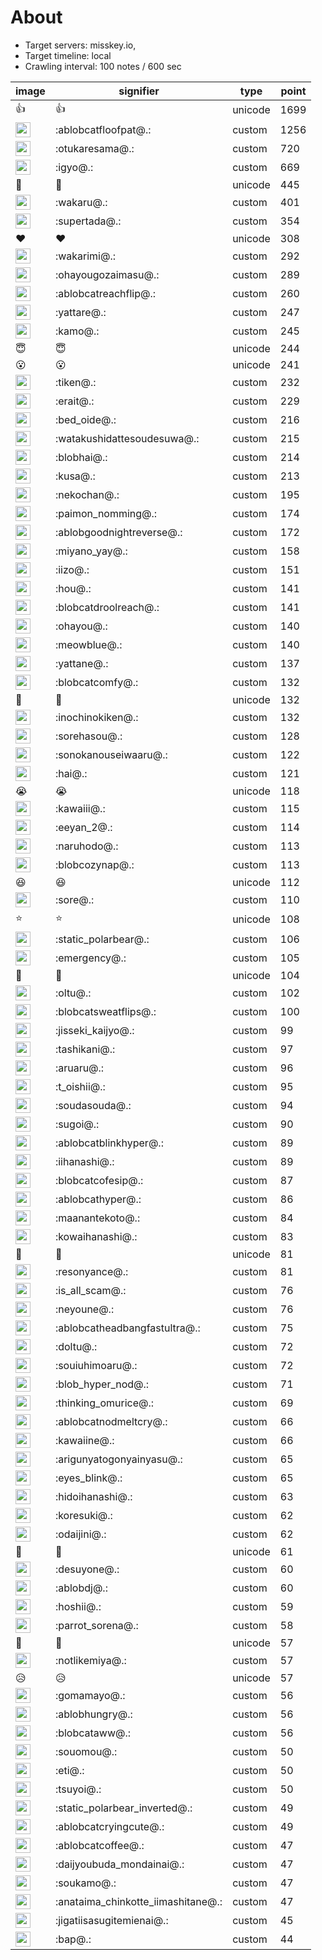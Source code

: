 # About
- Target servers: misskey.io,
- Target timeline: local
- Crawling interval: 100 notes / 600 sec


|image|signifier|type|point|
|----|----|----|----|
|👍|👍|unicode|1699|
|<img height="24" src="https://misskey.io/emoji/ablobcatfloofpat.webp">|:ablobcatfloofpat@.:|custom|1256|
|<img height="24" src="https://misskey.io/emoji/otukaresama.webp">|:otukaresama@.:|custom|720|
|<img height="24" src="https://misskey.io/emoji/igyo.webp">|:igyo@.:|custom|669|
|🎉|🎉|unicode|445|
|<img height="24" src="https://misskey.io/emoji/wakaru.webp">|:wakaru@.:|custom|401|
|<img height="24" src="https://misskey.io/emoji/supertada.webp">|:supertada@.:|custom|354|
|❤|❤|unicode|308|
|<img height="24" src="https://misskey.io/emoji/wakarimi.webp">|:wakarimi@.:|custom|292|
|<img height="24" src="https://misskey.io/emoji/ohayougozaimasu.webp">|:ohayougozaimasu@.:|custom|289|
|<img height="24" src="https://misskey.io/emoji/ablobcatreachflip.webp">|:ablobcatreachflip@.:|custom|260|
|<img height="24" src="https://misskey.io/emoji/yattare.webp">|:yattare@.:|custom|247|
|<img height="24" src="https://misskey.io/emoji/kamo.webp">|:kamo@.:|custom|245|
|😇|😇|unicode|244|
|😮|😮|unicode|241|
|<img height="24" src="https://misskey.io/emoji/tiken.webp">|:tiken@.:|custom|232|
|<img height="24" src="https://misskey.io/emoji/erait.webp">|:erait@.:|custom|229|
|<img height="24" src="https://misskey.io/emoji/bed_oide.webp">|:bed_oide@.:|custom|216|
|<img height="24" src="https://misskey.io/emoji/watakushidattesoudesuwa.webp">|:watakushidattesoudesuwa@.:|custom|215|
|<img height="24" src="https://misskey.io/emoji/blobhai.webp">|:blobhai@.:|custom|214|
|<img height="24" src="https://misskey.io/emoji/kusa.webp">|:kusa@.:|custom|213|
|<img height="24" src="https://misskey.io/emoji/nekochan.webp">|:nekochan@.:|custom|195|
|<img height="24" src="https://misskey.io/emoji/paimon_nomming.webp">|:paimon_nomming@.:|custom|174|
|<img height="24" src="https://misskey.io/emoji/ablobgoodnightreverse.webp">|:ablobgoodnightreverse@.:|custom|172|
|<img height="24" src="https://misskey.io/emoji/miyano_yay.webp">|:miyano_yay@.:|custom|158|
|<img height="24" src="https://misskey.io/emoji/iizo.webp">|:iizo@.:|custom|151|
|<img height="24" src="https://misskey.io/emoji/hou.webp">|:hou@.:|custom|141|
|<img height="24" src="https://misskey.io/emoji/blobcatdroolreach.webp">|:blobcatdroolreach@.:|custom|141|
|<img height="24" src="https://misskey.io/emoji/ohayou.webp">|:ohayou@.:|custom|140|
|<img height="24" src="https://misskey.io/emoji/meowblue.webp">|:meowblue@.:|custom|140|
|<img height="24" src="https://misskey.io/emoji/yattane.webp">|:yattane@.:|custom|137|
|<img height="24" src="https://misskey.io/emoji/blobcatcomfy.webp">|:blobcatcomfy@.:|custom|132|
|🤯|🤯|unicode|132|
|<img height="24" src="https://misskey.io/emoji/inochinokiken.webp">|:inochinokiken@.:|custom|132|
|<img height="24" src="https://misskey.io/emoji/sorehasou.webp">|:sorehasou@.:|custom|128|
|<img height="24" src="https://misskey.io/emoji/sonokanouseiwaaru.webp">|:sonokanouseiwaaru@.:|custom|122|
|<img height="24" src="https://misskey.io/emoji/hai.webp">|:hai@.:|custom|121|
|😭|😭|unicode|118|
|<img height="24" src="https://misskey.io/emoji/kawaiii.webp">|:kawaiii@.:|custom|115|
|<img height="24" src="https://misskey.io/emoji/eeyan_2.webp">|:eeyan_2@.:|custom|114|
|<img height="24" src="https://misskey.io/emoji/naruhodo.webp">|:naruhodo@.:|custom|113|
|<img height="24" src="https://misskey.io/emoji/blobcozynap.webp">|:blobcozynap@.:|custom|113|
|😆|😆|unicode|112|
|<img height="24" src="https://misskey.io/emoji/sore.webp">|:sore@.:|custom|110|
|⭐|⭐|unicode|108|
|<img height="24" src="https://misskey.io/emoji/static_polarbear.webp">|:static_polarbear@.:|custom|106|
|<img height="24" src="https://misskey.io/emoji/emergency.webp">|:emergency@.:|custom|105|
|🥴|🥴|unicode|104|
|<img height="24" src="https://misskey.io/emoji/oltu.webp">|:oltu@.:|custom|102|
|<img height="24" src="https://misskey.io/emoji/blobcatsweatflips.webp">|:blobcatsweatflips@.:|custom|100|
|<img height="24" src="https://misskey.io/emoji/jisseki_kaijyo.webp">|:jisseki_kaijyo@.:|custom|99|
|<img height="24" src="https://misskey.io/emoji/tashikani.webp">|:tashikani@.:|custom|97|
|<img height="24" src="https://misskey.io/emoji/aruaru.webp">|:aruaru@.:|custom|96|
|<img height="24" src="https://misskey.io/emoji/t_oishii.webp">|:t_oishii@.:|custom|95|
|<img height="24" src="https://misskey.io/emoji/soudasouda.webp">|:soudasouda@.:|custom|94|
|<img height="24" src="https://misskey.io/emoji/sugoi.webp">|:sugoi@.:|custom|90|
|<img height="24" src="https://misskey.io/emoji/ablobcatblinkhyper.webp">|:ablobcatblinkhyper@.:|custom|89|
|<img height="24" src="https://misskey.io/emoji/iihanashi.webp">|:iihanashi@.:|custom|89|
|<img height="24" src="https://misskey.io/emoji/blobcatcofesip.webp">|:blobcatcofesip@.:|custom|87|
|<img height="24" src="https://misskey.io/emoji/ablobcathyper.webp">|:ablobcathyper@.:|custom|86|
|<img height="24" src="https://misskey.io/emoji/maanantekoto.webp">|:maanantekoto@.:|custom|84|
|<img height="24" src="https://misskey.io/emoji/kowaihanashi.webp">|:kowaihanashi@.:|custom|83|
|🤔|🤔|unicode|81|
|<img height="24" src="https://misskey.io/emoji/resonyance.webp">|:resonyance@.:|custom|81|
|<img height="24" src="https://misskey.io/emoji/is_all_scam.webp">|:is_all_scam@.:|custom|76|
|<img height="24" src="https://misskey.io/emoji/neyoune.webp">|:neyoune@.:|custom|76|
|<img height="24" src="https://misskey.io/emoji/ablobcatheadbangfastultra.webp">|:ablobcatheadbangfastultra@.:|custom|75|
|<img height="24" src="https://misskey.io/emoji/doltu.webp">|:doltu@.:|custom|72|
|<img height="24" src="https://misskey.io/emoji/souiuhimoaru.webp">|:souiuhimoaru@.:|custom|72|
|<img height="24" src="https://misskey.io/emoji/blob_hyper_nod.webp">|:blob_hyper_nod@.:|custom|71|
|<img height="24" src="https://misskey.io/emoji/thinking_omurice.webp">|:thinking_omurice@.:|custom|69|
|<img height="24" src="https://misskey.io/emoji/ablobcatnodmeltcry.webp">|:ablobcatnodmeltcry@.:|custom|66|
|<img height="24" src="https://misskey.io/emoji/kawaiine.webp">|:kawaiine@.:|custom|66|
|<img height="24" src="https://misskey.io/emoji/arigunyatogonyainyasu.webp">|:arigunyatogonyainyasu@.:|custom|65|
|<img height="24" src="https://misskey.io/emoji/eyes_blink.webp">|:eyes_blink@.:|custom|65|
|<img height="24" src="https://misskey.io/emoji/hidoihanashi.webp">|:hidoihanashi@.:|custom|63|
|<img height="24" src="https://misskey.io/emoji/koresuki.webp">|:koresuki@.:|custom|62|
|<img height="24" src="https://misskey.io/emoji/odaijini.webp">|:odaijini@.:|custom|62|
|👀|👀|unicode|61|
|<img height="24" src="https://misskey.io/emoji/desuyone.webp">|:desuyone@.:|custom|60|
|<img height="24" src="https://misskey.io/emoji/ablobdj.webp">|:ablobdj@.:|custom|60|
|<img height="24" src="https://misskey.io/emoji/hoshii.webp">|:hoshii@.:|custom|59|
|<img height="24" src="https://misskey.io/emoji/parrot_sorena.webp">|:parrot_sorena@.:|custom|58|
|🍮|🍮|unicode|57|
|<img height="24" src="https://misskey.io/emoji/notlikemiya.webp">|:notlikemiya@.:|custom|57|
|😥|😥|unicode|57|
|<img height="24" src="https://misskey.io/emoji/gomamayo.webp">|:gomamayo@.:|custom|56|
|<img height="24" src="https://misskey.io/emoji/ablobhungry.webp">|:ablobhungry@.:|custom|56|
|<img height="24" src="https://misskey.io/emoji/blobcataww.webp">|:blobcataww@.:|custom|56|
|<img height="24" src="https://misskey.io/emoji/souomou.webp">|:souomou@.:|custom|50|
|<img height="24" src="https://misskey.io/emoji/eti.webp">|:eti@.:|custom|50|
|<img height="24" src="https://misskey.io/emoji/tsuyoi.webp">|:tsuyoi@.:|custom|50|
|<img height="24" src="https://misskey.io/emoji/static_polarbear_inverted.webp">|:static_polarbear_inverted@.:|custom|49|
|<img height="24" src="https://misskey.io/emoji/ablobcatcryingcute.webp">|:ablobcatcryingcute@.:|custom|49|
|<img height="24" src="https://misskey.io/emoji/ablobcatcoffee.webp">|:ablobcatcoffee@.:|custom|47|
|<img height="24" src="https://misskey.io/emoji/daijyoubuda_mondainai.webp">|:daijyoubuda_mondainai@.:|custom|47|
|<img height="24" src="https://misskey.io/emoji/soukamo.webp">|:soukamo@.:|custom|47|
|<img height="24" src="https://misskey.io/emoji/anataima_chinkotte_iimashitane.webp">|:anataima_chinkotte_iimashitane@.:|custom|47|
|<img height="24" src="https://misskey.io/emoji/jigatiisasugitemienai.webp">|:jigatiisasugitemienai@.:|custom|45|
|<img height="24" src="https://misskey.io/emoji/bap.webp">|:bap@.:|custom|44|
